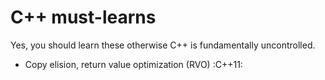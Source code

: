 # C++ must-learns
Yes, you should learn these otherwise C++ is fundamentally uncontrolled.
- Copy elision, return value optimization (RVO) :C++11:


